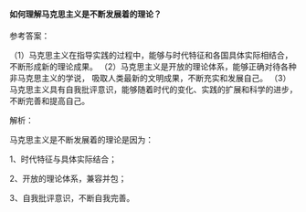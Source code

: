 #### 如何理解马克思主义是不断发展着的理论？

参考答案：

（1）马克思主义在指导实践的过程中，能够与时代特征和各国具体实际相结合，不断形成新的理论成果。
（2）马克思主义是开放的理论体系，能够正确对待各种非马克思主义的学说， 吸取人类最新的文明成果，不断充实和发展自己。
（3）马克思主义具有自我批评意识，能够随着时代的变化、实践的扩展和科学的进步，不断完善和提高自己。

解析：

马克思主义是不断发展着的理论是因为：

1、时代特征与具体实际结合；

2、开放的理论体系，兼容并包；

3、自我批评意识，不断自我完善。

